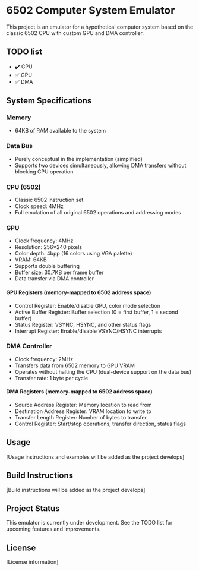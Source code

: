 # 6502 Computer System Emulator

This project is an emulator for a hypothetical computer system based on the classic 6502 CPU with custom GPU and DMA controller.

## TODO list
- :heavy_check_mark: CPU 
- :white_check_mark: GPU 
- :white_check_mark: DMA 

## System Specifications

### Memory
- 64KB of RAM available to the system

### Data Bus
- Purely conceptual in the implementation (simplified)
- Supports two devices simultaneously, allowing DMA transfers without blocking CPU operation

### CPU (6502)
- Classic 6502 instruction set
- Clock speed: 4MHz
- Full emulation of all original 6502 operations and addressing modes

### GPU
- Clock frequency: 4MHz
- Resolution: 256×240 pixels
- Color depth: 4bpp (16 colors using VGA palette)
- VRAM: 64KB
- Supports double buffering
- Buffer size: 30.7KB per frame buffer
- Data transfer via DMA controller

#### GPU Registers (memory-mapped to 6502 address space)
- Control Register: Enable/disable GPU, color mode selection
- Active Buffer Register: Buffer selection (0 = first buffer, 1 = second buffer)
- Status Register: VSYNC, HSYNC, and other status flags
- Interrupt Register: Enable/disable VSYNC/HSYNC interrupts

### DMA Controller
- Clock frequency: 2MHz
- Transfers data from 6502 memory to GPU VRAM
- Operates without halting the CPU (dual-device support on the data bus)
- Transfer rate: 1 byte per cycle

#### DMA Registers (memory-mapped to 6502 address space)
- Source Address Register: Memory location to read from
- Destination Address Register: VRAM location to write to
- Transfer Length Register: Number of bytes to transfer
- Control Register: Start/stop operations, transfer direction, status flags

## Usage

[Usage instructions and examples will be added as the project develops]

## Build Instructions

[Build instructions will be added as the project develops]

## Project Status

This emulator is currently under development. See the TODO list for upcoming features and improvements.

## License

[License information]
